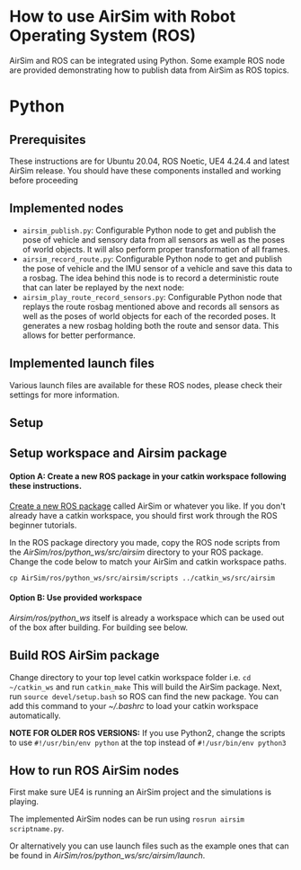 # How to use AirSim with Robot Operating System (ROS)

AirSim and ROS can be integrated using Python. Some example ROS node are provided demonstrating how to publish data from AirSim as ROS topics.

# Python

## Prerequisites

These instructions are for Ubuntu 20.04, ROS Noetic, UE4 4.24.4 and latest AirSim release.
You should have these components installed and working before proceeding

## Implemented nodes
- `airsim_publish.py`: Configurable Python node to get and publish the pose of vehicle and sensory data from all sensors as well as the poses of world objects. 
   It will also perform proper transformation of all frames.
- `airsim_record_route.py`: Configurable Python node to get and publish the pose of vehicle and the IMU sensor of a vehicle and save this data to a rosbag. The idea behind this node is to record a deterministic route that can later be replayed by the next node:
- `airsim_play_route_record_sensors.py`: Configurable Python node that replays the route rosbag mentioned above and records all sensors as well as the poses of world objects for each of the recorded poses. It generates a new rosbag holding both the route and sensor data. This allows for better performance.

## Implemented launch files
Various launch files are available for these ROS nodes, please check their settings for more information. 

## Setup

## Setup workspace and Airsim package

#### Option A: Create a new ROS package in your catkin workspace following these instructions.  

[Create a new ROS package](http://wiki.ros.org/ROS/Tutorials/CreatingPackage) called AirSim or whatever you like.
If you don't already have a catkin workspace, you should first work through the ROS beginner tutorials.

In the ROS package directory you made, copy the ROS node scripts from the _AirSim/ros/python_ws/src/airsim_ directory to your ROS package. Change the code below to match your AirSim and catkin workspace paths.

```
cp AirSim/ros/python_ws/src/airsim/scripts ../catkin_ws/src/airsim
```

#### Option B: Use provided workspace
_Airsim/ros/python_ws_ itself is already a workspace which can be used out of the box after building. For building see below.

## Build ROS AirSim package

Change directory to your top level catkin workspace folder i.e. ```cd ~/catkin_ws```  and run ```catkin_make```
This will build the AirSim package.  Next, run ```source devel/setup.bash``` so ROS can find the new package.
You can add this command to your _~/.bashrc_ to load your catkin workspace automatically.

**NOTE FOR OLDER ROS VERSIONS:** If you use Python2, change the scripts to use ```#!/usr/bin/env python``` at the top instead of ```#!/usr/bin/env python3```
## How to run ROS AirSim nodes

First make sure UE4 is running an AirSim project and the simulations is playing.

The implemented AirSim nodes can be run using ```rosrun airsim scriptname.py```.

Or alternatively you can use launch files such as the example ones that can be found in _AirSim/ros/python_ws/src/airsim/launch_.